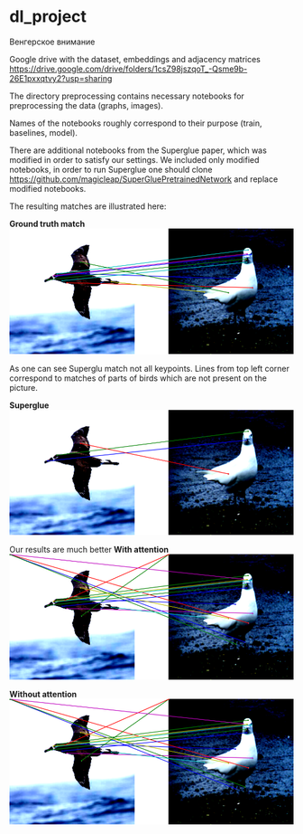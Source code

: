 # dl_project
Венгерское внимание


Google drive with the dataset, embeddings and adjacency matrices https://drive.google.com/drive/folders/1csZ98jszqoT_-Qsme9b-26E1pxxqtvy2?usp=sharing

The directory preprocessing contains necessary notebooks for preprocessing the data (graphs, images).

Names of the notebooks roughly correspond to their purpose (train, baselines, model).

There are additional notebooks from the Superglue paper, which was modified in order to satisfy our settings. We included only modified notebooks, in order to run Superglue one should clone https://github.com/magicleap/SuperGluePretrainedNetwork and replace modified notebooks.

The resulting matches are illustrated here:

**Ground truth match**
![Ground truth match](./images/gt.png)

As one can see Superglu match not all keypoints.
Lines from top left corner correspond to matches of parts of birds which are not present on the picture.

**Superglue**
![Superglue](./images/superglu.png)

Our results are much better
**With attention**
![](./images/with_attention.png)

**Without attention**
![Without attention](./images/without_attention.png)
